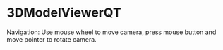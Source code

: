 # 3DModelViewerQT
Navigation: Use mouse wheel to move camera, press mouse button and move pointer to rotate camera.
